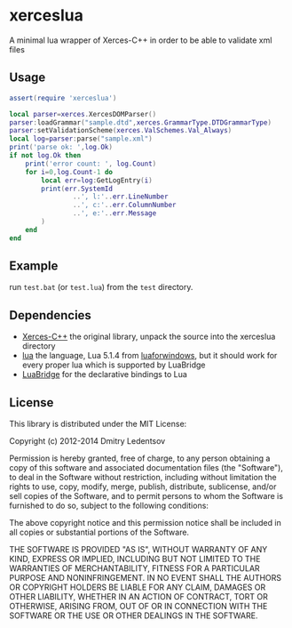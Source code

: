 xerceslua
=========

A minimal lua wrapper of Xerces-C++ in order to be able to validate xml files

Usage
-----

````lua
assert(require 'xerceslua')

local parser=xerces.XercesDOMParser()
parser:loadGrammar("sample.dtd",xerces.GrammarType.DTDGrammarType)
parser:setValidationScheme(xerces.ValSchemes.Val_Always)
local log=parser:parse("sample.xml")
print('parse ok: ',log.Ok)
if not log.Ok then
    print('error count: ', log.Count)
    for i=0,log.Count-1 do
        local err=log:GetLogEntry(i)
        print(err.SystemId
        		..', l:'..err.LineNumber
        		..', c:'..err.ColumnNumber
        		..', e:'..err.Message
		)
    end
end
````

Example
-------

run `test.bat` (or `test.lua`) from the `test` directory.

Dependencies
------------

 * [Xerces-C++](http://xerces.apache.org/xerces-c/) the original library, unpack the source into the xerceslua directory
 * [lua](http://www.lua.org/) the language, Lua 5.1.4 from [luaforwindows](http://code.google.com/p/luaforwindows/), but it should work for every proper lua which is supported by LuaBridge
 * [LuaBridge](https://github.com/vinniefalco/LuaBridge) for the declarative bindings to Lua

License
-------

This library is distributed under the MIT License:

Copyright (c) 2012-2014 Dmitry Ledentsov

Permission is hereby granted, free of charge, to any person
obtaining a copy of this software and associated documentation
files (the "Software"), to deal in the Software without
restriction, including without limitation the rights to use,
copy, modify, merge, publish, distribute, sublicense, and/or sell
copies of the Software, and to permit persons to whom the
Software is furnished to do so, subject to the following
conditions:

The above copyright notice and this permission notice shall be
included in all copies or substantial portions of the Software.

THE SOFTWARE IS PROVIDED "AS IS", WITHOUT WARRANTY OF ANY KIND,
EXPRESS OR IMPLIED, INCLUDING BUT NOT LIMITED TO THE WARRANTIES
OF MERCHANTABILITY, FITNESS FOR A PARTICULAR PURPOSE AND
NONINFRINGEMENT. IN NO EVENT SHALL THE AUTHORS OR COPYRIGHT
HOLDERS BE LIABLE FOR ANY CLAIM, DAMAGES OR OTHER LIABILITY,
WHETHER IN AN ACTION OF CONTRACT, TORT OR OTHERWISE, ARISING
FROM, OUT OF OR IN CONNECTION WITH THE SOFTWARE OR THE USE OR
OTHER DEALINGS IN THE SOFTWARE.
